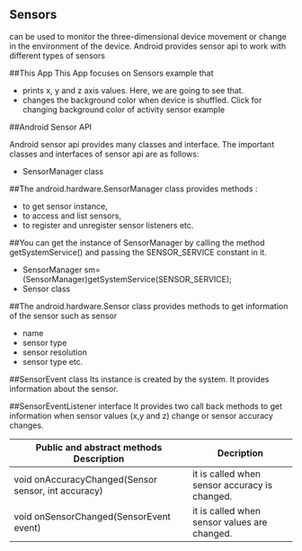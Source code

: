 ## Sensors 
can be used to monitor the three-dimensional device movement or change in the environment of the device.
Android provides sensor api to work with different types of sensors


##This App This App focuses on Sensors example that 
- prints x, y and z axis values. Here, we are going to see that.
- changes the background color when device is shuffled. Click for changing background color of activity sensor example

##Android Sensor API

Android sensor api provides many classes and interface. The important classes and
interfaces of sensor api are as follows:
- SensorManager class

##The android.hardware.SensorManager class provides methods :
- to get sensor instance,
- to access and list sensors,
- to register and unregister sensor listeners etc.

##You can get the instance of SensorManager by calling the method getSystemService() and passing the SENSOR_SERVICE constant in it.
- SensorManager sm= (SensorManager)getSystemService(SENSOR_SERVICE);
- Sensor class

##The android.hardware.Sensor class provides methods to get information of the sensor
such as sensor 
- name 
- sensor type
- sensor resolution
- sensor type etc.

##SensorEvent class
Its instance is created by the system. It provides information about the sensor.

##SensorEventListener interface
It provides two call back methods to get information when sensor values (x,y and z) change
or sensor accuracy changes.



|    Public and abstract methods Description           |                  Decription                    |
| ---------------------------------------------------- | ---------------------------------------------- |
| void onAccuracyChanged(Sensor sensor, int accuracy)  | it is called when sensor accuracy is changed.  |
|     void onSensorChanged(SensorEvent event)          |  it is called when sensor values are changed.  |


